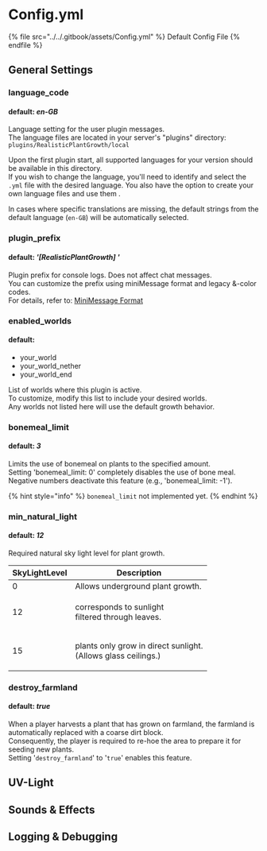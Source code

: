 # Config.yml

{% file src="../../.gitbook/assets/Config.yml" %}
Default Config File
{% endfile %}

## General Settings

### language\_code

#### default: _en-GB_

Language setting for the user plugin messages. \
The language files are located in your server's "plugins" directory: \
`plugins/RealisticPlantGrowth/local`

Upon the first plugin start, all supported languages for your version should be available in this directory. \
If you wish to change the language, you'll need to identify and select the `.yml` file with the desired language. You also have the option to create your own language files and use them .

In cases where specific translations are missing, the default strings from the default language (`en-GB`) will be automatically selected.

### plugin\_prefix

#### default: _'\[RealisticPlantGrowth] '_

Plugin prefix for console logs. Does not affect chat messages.\
You can customize the prefix using miniMessage format and legacy &-color codes. \
For details, refer to: [MiniMessage Format](https://docs.advntr.dev/minimessage/format.html)

### enabled\_worlds

#### default:

* your\_world
* your\_world\_nether
* your\_world\_end

List of worlds where this plugin is active. \
To customize, modify this list to include your desired worlds. \
Any worlds not listed here will use the default growth behavior.

### bonemeal\_limit

#### default: _3_

Limits the use of bonemeal on plants to the specified amount. \
Setting 'bonemeal\_limit: 0' completely disables the use of bone meal. \
Negative numbers deactivate this feature (e.g., 'bonemeal\_limit: -1').

{% hint style="info" %}
`bonemeal_limit` not implemented yet.
{% endhint %}

### min\_natural\_light

#### default: _12_

Required natural sky light level for plant growth.&#x20;

| SkyLightLevel | Description                                                              |
| ------------- | ------------------------------------------------------------------------ |
| 0             | Allows underground plant growth.                                         |
| 12            | <p>corresponds to sunlight <br>filtered through leaves.</p>              |
| 15            | <p>plants only grow in direct sunlight. <br>(Allows glass ceilings.)</p> |

### destroy\_farmland

#### default: _true_

When a player harvests a plant that has grown on farmland, the farmland is automatically replaced with a coarse dirt block. \
Consequently, the player is required to re-hoe the area to prepare it for seeding new plants. \
Setting '`destroy_farmland`' to '`true`' enables this feature.

## UV-Light

## Sounds & Effects

## Logging & Debugging
